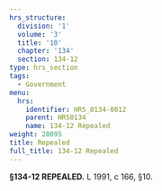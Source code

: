 ```yaml
---
hrs_structure:
  division: '1'
  volume: '3'
  title: '10'
  chapter: '134'
  section: 134-12
type: hrs_section
tags:
  - Government
menu:
  hrs:
    identifier: HRS_0134-0012
    parent: HRS0134
    name: 134-12 Repealed
weight: 28095
title: Repealed
full_title: 134-12 Repealed
---
```

**§134-12 REPEALED.** L 1991, c 166, §10.